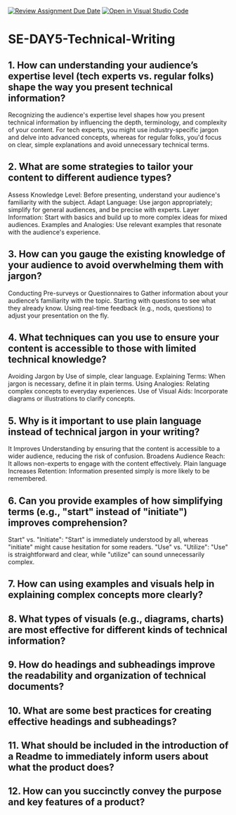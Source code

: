 [![Review Assignment Due Date](https://classroom.github.com/assets/deadline-readme-button-22041afd0340ce965d47ae6ef1cefeee28c7c493a6346c4f15d667ab976d596c.svg)](https://classroom.github.com/a/zsAR-pyY)
[![Open in Visual Studio Code](https://classroom.github.com/assets/open-in-vscode-2e0aaae1b6195c2367325f4f02e2d04e9abb55f0b24a779b69b11b9e10269abc.svg)](https://classroom.github.com/online_ide?assignment_repo_id=15711865&assignment_repo_type=AssignmentRepo)
# SE-DAY5-Technical-Writing
## 1. How can understanding your audience’s expertise level (tech experts vs. regular folks) shape the way you present technical information?

Recognizing the audience's expertise level shapes how you present technical information by influencing the depth, terminology, and complexity of your content. For tech experts, you might use industry-specific jargon and delve into advanced concepts, whereas for regular folks, you'd focus on clear, simple explanations and avoid unnecessary technical terms.

## 2. What are some strategies to tailor your content to different audience types?

Assess Knowledge Level: Before presenting, understand your audience's familiarity with the subject.
Adapt Language: Use jargon appropriately; simplify for general audiences, and be precise with experts.
Layer Information: Start with basics and build up to more complex ideas for mixed audiences.
Examples and Analogies: Use relevant examples that resonate with the audience's experience.

## 3. How can you gauge the existing knowledge of your audience to avoid overwhelming them with jargon?

 Conducting Pre-surveys or Questionnaires to Gather information about your audience’s familiarity with the topic.
Starting with questions to see what they already know.
Using real-time feedback (e.g., nods, questions) to adjust your presentation on the fly.

## 4. What techniques can you use to ensure your content is accessible to those with limited technical knowledge?

Avoiding Jargon by Use of simple, clear language.
Explaining Terms: When jargon is necessary, define it in plain terms.
Using Analogies: Relating complex concepts to everyday experiences.
Use of Visual Aids: Incorporate diagrams or illustrations to clarify concepts.

## 5. Why is it important to use plain language instead of technical jargon in your writing?

It Improves Understanding by ensuring that the content is accessible to a wider audience, reducing the risk of confusion.
Broadens Audience Reach: It allows non-experts to engage with the content effectively.
Plain language Increases Retention: Information presented simply is more likely to be remembered.

## 6. Can you provide examples of how simplifying terms (e.g., "start" instead of "initiate") improves comprehension?

Start" vs. "Initiate": "Start" is immediately understood by all, whereas "initiate" might cause hesitation for some readers.
"Use" vs. "Utilize": "Use" is straightforward and clear, while "utilize" can sound unnecessarily complex.

## 7. How can using examples and visuals help in explaining complex concepts more clearly?


## 8. What types of visuals (e.g., diagrams, charts) are most effective for different kinds of technical information?
## 9. How do headings and subheadings improve the readability and organization of technical documents?
## 10. What are some best practices for creating effective headings and subheadings?
## 11. What should be included in the introduction of a Readme to immediately inform users about what the product does?
## 12. How can you succinctly convey the purpose and key features of a product?
